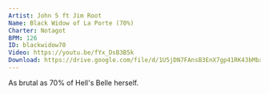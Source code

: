 ```yaml
---
Artist: John 5 ft Jim Root
Name: Black Widow of La Porte (70%)
Charter: Notagot
BPM: 126
ID: blackwidow70
Video: https://youtu.be/fYx_DsB3B5k
Download: https://drive.google.com/file/d/1U5jDN7FAnsB3EnX7gp41RK43bMbxlP6y/view?usp=sharing
---
```

As brutal as 70% of Hell's Belle herself.

